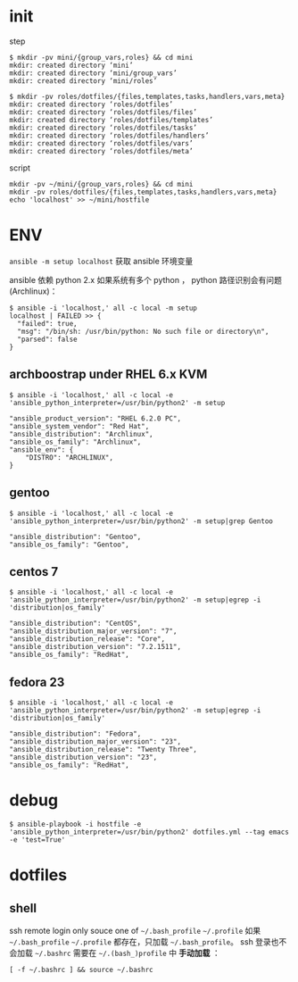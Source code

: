 
# init

step

```
$ mkdir -pv mini/{group_vars,roles} && cd mini
mkdir: created directory ‘mini’
mkdir: created directory ‘mini/group_vars’
mkdir: created directory ‘mini/roles’

$ mkdir -pv roles/dotfiles/{files,templates,tasks,handlers,vars,meta}
mkdir: created directory ‘roles/dotfiles’
mkdir: created directory ‘roles/dotfiles/files’
mkdir: created directory ‘roles/dotfiles/templates’
mkdir: created directory ‘roles/dotfiles/tasks’
mkdir: created directory ‘roles/dotfiles/handlers’
mkdir: created directory ‘roles/dotfiles/vars’
mkdir: created directory ‘roles/dotfiles/meta’
```

script

```
mkdir -pv ~/mini/{group_vars,roles} && cd mini
mkdir -pv roles/dotfiles/{files,templates,tasks,handlers,vars,meta}
echo 'localhost' >> ~/mini/hostfile
```

#  ENV

`ansible -m setup localhost` 获取 ansible 环境变量

ansible 依赖 python 2.x 如果系统有多个 python ， python 路径识别会有问题 (Archlinux)：

```
$ ansible -i 'localhost,' all -c local -m setup
localhost | FAILED >> {
  "failed": true,
  "msg": "/bin/sh: /usr/bin/python: No such file or directory\n",
  "parsed": false
}
```

## archboostrap under RHEL 6.x KVM

```
$ ansible -i 'localhost,' all -c local -e 'ansible_python_interpreter=/usr/bin/python2' -m setup

"ansible_product_version": "RHEL 6.2.0 PC",
"ansible_system_vendor": "Red Hat",
"ansible_distribution": "Archlinux",
"ansible_os_family": "Archlinux",
"ansible_env": {
    "DISTRO": "ARCHLINUX",
}
```

## gentoo

```
$ ansible -i 'localhost,' all -c local -e 'ansible_python_interpreter=/usr/bin/python2' -m setup|grep Gentoo

"ansible_distribution": "Gentoo",
"ansible_os_family": "Gentoo",
```

## centos 7

```
$ ansible -i 'localhost,' all -c local -e 'ansible_python_interpreter=/usr/bin/python2' -m setup|egrep -i 'distribution|os_family'

"ansible_distribution": "CentOS",
"ansible_distribution_major_version": "7",
"ansible_distribution_release": "Core",
"ansible_distribution_version": "7.2.1511",
"ansible_os_family": "RedHat",
```

## fedora 23

```
$ ansible -i 'localhost,' all -c local -e 'ansible_python_interpreter=/usr/bin/python2' -m setup|egrep -i 'distribution|os_family'

"ansible_distribution": "Fedora",
"ansible_distribution_major_version": "23",
"ansible_distribution_release": "Twenty Three",
"ansible_distribution_version": "23",
"ansible_os_family": "RedHat",
```

# debug

```
$ ansible-playbook -i hostfile -e 'ansible_python_interpreter=/usr/bin/python2' dotfiles.yml --tag emacs -e 'test=True'
```

# dotfiles

## shell

ssh remote login only souce one of `~/.bash_profile` `~/.profile`
如果 `~/.bash_profile` `~/.profile` 都存在，只加载 `~/.bash_profile`。
ssh 登录也不会加载 `~/.bashrc` 需要在 `~/.(bash_)profile` 中 **手动加载** ：

    [ -f ~/.bashrc ] && source ~/.bashrc





